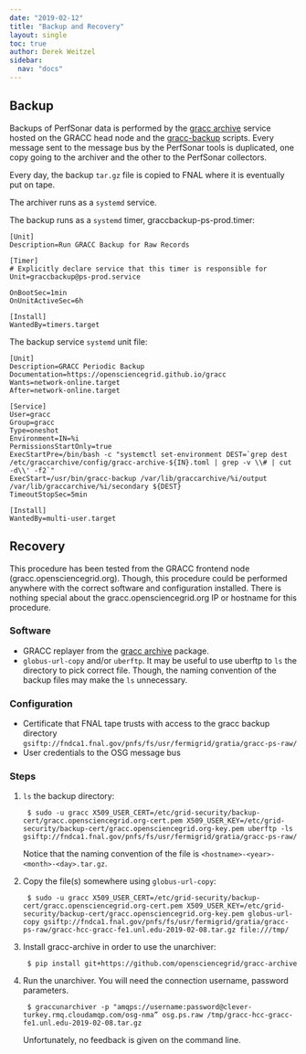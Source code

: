 ```yaml
---
date: "2019-02-12"
title: "Backup and Recovery"
layout: single
toc: true
author: Derek Weitzel
sidebar:
  nav: "docs"
---
```


## Backup

Backups of PerfSonar data is performed by the [gracc archive](https://github.com/opensciencegrid/gracc-archive) service hosted on the GRACC head node and the [gracc-backup](https://github.com/opensciencegrid/gracc-backup) scripts.  Every message sent to the message bus by the PerfSonar tools is duplicated, one copy going to the archiver and the other to the PerfSonar collectors.

Every day, the backup `tar.gz` file is copied to FNAL where it is eventually put on tape.

The archiver runs as a `systemd` service.



The backup runs as a `systemd` timer, graccbackup-ps-prod.timer:

    [Unit]
    Description=Run GRACC Backup for Raw Records

    [Timer]
    # Explicitly declare service that this timer is responsible for
    Unit=graccbackup@ps-prod.service

    OnBootSec=1min
    OnUnitActiveSec=6h

    [Install]
    WantedBy=timers.target

The backup service `systemd` unit file:

    [Unit]
    Description=GRACC Periodic Backup
    Documentation=https://opensciencegrid.github.io/gracc
    Wants=network-online.target
    After=network-online.target

    [Service]
    User=gracc
    Group=gracc
    Type=oneshot
    Environment=IN=%i
    PermissionsStartOnly=true
    ExecStartPre=/bin/bash -c "systemctl set-environment DEST=`grep dest /etc/graccarchive/config/gracc-archive-${IN}.toml | grep -v \\# | cut -d\\' -f2`"
    ExecStart=/usr/bin/gracc-backup /var/lib/graccarchive/%i/output /var/lib/graccarchive/%i/secondary ${DEST} 
    TimeoutStopSec=5min

    [Install]
    WantedBy=multi-user.target

## Recovery

This procedure has been tested from the GRACC frontend node (gracc.opensciencegrid.org).  Though, this procedure could be performed anywhere with the correct software and configuration installed.  There is nothing special about the gracc.opensciencegrid.org IP or hostname for this procedure.

### Software
- GRACC replayer from the [gracc archive](https://github.com/opensciencegrid/gracc-archive) package.
- `globus-url-copy` and/or `uberftp`.  It may be useful to use uberftp to `ls` the directory to pick correct file.  Though, the naming convention of the backup files may make the `ls` unnecessary.

### Configuration
- Certificate that FNAL tape trusts with access to the gracc backup directory `gsiftp://fndca1.fnal.gov/pnfs/fs/usr/fermigrid/gratia/gracc-ps-raw/`
- User credentials to the OSG message bus

### Steps
1. `ls` the backup directory:

        $ sudo -u gracc X509_USER_CERT=/etc/grid-security/backup-cert/gracc.opensciencegrid.org-cert.pem X509_USER_KEY=/etc/grid-security/backup-cert/gracc.opensciencegrid.org-key.pem uberftp -ls gsiftp://fndca1.fnal.gov/pnfs/fs/usr/fermigrid/gratia/gracc-ps-raw/
    
    Notice that the naming convention of the file is `<hostname>-<year>-<month>-<day>.tar.gz`.

2. Copy the file(s) somewhere using `globus-url-copy`:

        $ sudo -u gracc X509_USER_CERT=/etc/grid-security/backup-cert/gracc.opensciencegrid.org-cert.pem X509_USER_KEY=/etc/grid-security/backup-cert/gracc.opensciencegrid.org-key.pem globus-url-copy gsiftp://fndca1.fnal.gov/pnfs/fs/usr/fermigrid/gratia/gracc-ps-raw/gracc-hcc-gracc-fe1.unl.edu-2019-02-08.tar.gz file:///tmp/

3. Install gracc-archive in order to use the unarchiver:

        $ pip install git+https://github.com/opensciencegrid/gracc-archive

4. Run the unarchiver.  You will need the connection username, password parameters.

        $ graccunarchiver -p "amqps://username:password@clever-turkey.rmq.cloudamqp.com/osg-nma” osg.ps.raw /tmp/gracc-hcc-gracc-fe1.unl.edu-2019-02-08.tar.gz 

    Unfortunately, no feedback is given on the command line.


